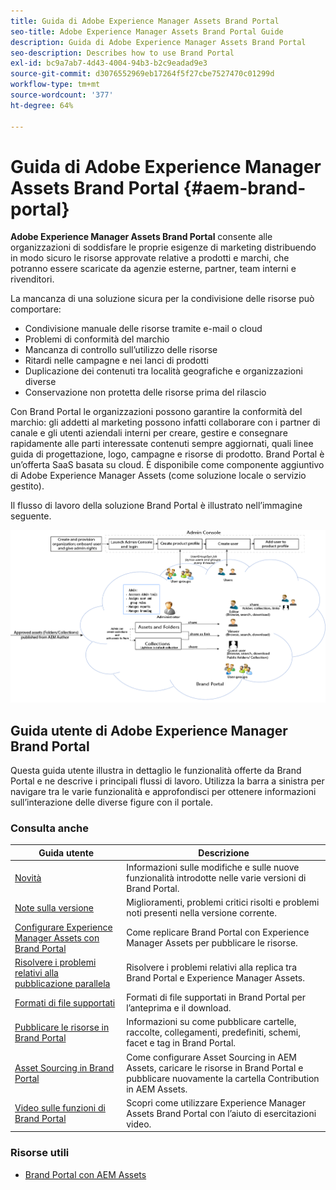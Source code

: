```yaml
---
title: Guida di Adobe Experience Manager Assets Brand Portal
seo-title: Adobe Experience Manager Assets Brand Portal Guide
description: Guida di Adobe Experience Manager Assets Brand Portal
seo-description: Describes how to use Brand Portal
exl-id: bc9a7ab7-4d43-4004-94b3-b2c9eadad9e3
source-git-commit: d3076552969eb17264f5f27cbe7527470c01299d
workflow-type: tm+mt
source-wordcount: '377'
ht-degree: 64%

---
```


# Guida di Adobe Experience Manager Assets Brand Portal {#aem-brand-portal}

**Adobe Experience Manager Assets Brand Portal** consente alle organizzazioni di soddisfare le proprie esigenze di marketing distribuendo in modo sicuro le risorse approvate relative a prodotti e marchi, che potranno essere scaricate da agenzie esterne, partner, team interni e rivenditori.

La mancanza di una soluzione sicura per la condivisione delle risorse può comportare:

* Condivisione manuale delle risorse tramite e-mail o cloud
* Problemi di conformità del marchio
* Mancanza di controllo sull’utilizzo delle risorse
* Ritardi nelle campagne e nei lanci di prodotti
* Duplicazione dei contenuti tra località geografiche e organizzazioni diverse
* Conservazione non protetta delle risorse prima del rilascio

Con Brand Portal le organizzazioni possono garantire la conformità del marchio: gli addetti al marketing possono infatti collaborare con i partner di canale e gli utenti aziendali interni per creare, gestire e consegnare rapidamente alle parti interessate contenuti sempre aggiornati, quali linee guida di progettazione, logo, campagne e risorse di prodotto.
Brand Portal è un’offerta SaaS basata su cloud. È disponibile come componente aggiuntivo di Adobe Experience Manager Assets (come soluzione locale o servizio gestito).

Il flusso di lavoro della soluzione Brand Portal è illustrato nell’immagine seguente.

![](assets/BPWorkflow1.png)

## Guida utente di Adobe Experience Manager Brand Portal

Questa guida utente illustra in dettaglio le funzionalità offerte da Brand Portal e ne descrive i principali flussi di lavoro. Utilizza la barra a sinistra per navigare tra le varie funzionalità e approfondisci per ottenere informazioni sull’interazione delle diverse figure con il portale.

### Consulta anche

| Guida utente | Descrizione |
|--- |---|
| [Novità](whats-new.md) | Informazioni sulle modifiche e sulle nuove funzionalità introdotte nelle varie versioni di Brand Portal. |
| [Note sulla versione](brand-portal-release-notes.md) | Miglioramenti, problemi critici risolti e problemi noti presenti nella versione corrente. |
| [Configurare Experience Manager Assets con Brand Portal](../using/configure-aem-assets-with-brand-portal.md) | Come replicare Brand Portal con Experience Manager Assets per pubblicare le risorse. |
| [Risolvere i problemi relativi alla pubblicazione parallela](troubleshoot-parallel-publishing.md) | Risolvere i problemi relativi alla replica tra Brand Portal e Experience Manager Assets. |
| [Formati di file supportati](brand-portal-supported-formats.md) | Formati di file supportati in Brand Portal per l’anteprima e il download. |
| [Pubblicare le risorse in Brand Portal](brand-portal-sharing-folders.md) | Informazioni su come pubblicare cartelle, raccolte, collegamenti, predefiniti, schemi, facet e tag in Brand Portal. |
| [Asset Sourcing in Brand Portal](brand-portal-asset-sourcing.md) | Come configurare Asset Sourcing in AEM Assets, caricare le risorse in Brand Portal e pubblicare nuovamente la cartella Contribution in AEM Assets. |
| [Video sulle funzioni di Brand Portal](https://experienceleague.adobe.com/?lang=en&amp;tag=Brand+Portal#recommended/solutions/experience-manager) | Scopri come utilizzare Experience Manager Assets Brand Portal con l’aiuto di esercitazioni video. |

### Risorse utili

* [Brand Portal con AEM Assets](https://experienceleague.adobe.com/docs/experience-manager-brand-portal/using/home.html)
